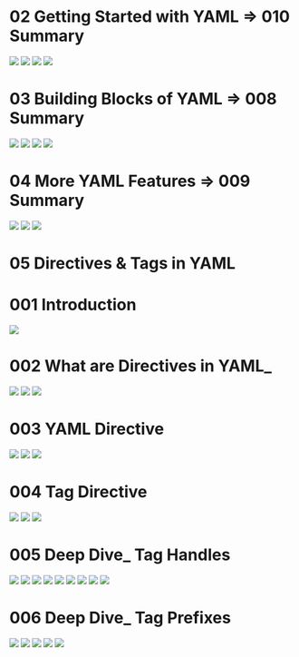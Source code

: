 # 02 Getting Started with YAML => 010 Summary
![](Images/2022-10-15-17-53-08.png)
![](Images/2022-10-15-17-53-22.png)
![](Images/2022-10-15-17-53-36.png)
![](Images/2022-10-15-17-53-52.png)

# 03 Building Blocks of YAML => 008 Summary
![](Images/2022-10-15-22-16-17.png)
![](Images/2022-10-15-22-16-35.png)
![](Images/2022-10-15-22-16-49.png)
![](Images/2022-10-15-22-17-06.png)

# 04 More YAML Features => 009 Summary
![](Images/2022-10-16-07-44-51.png)
![](Images/2022-10-16-07-45-09.png)
![](Images/2022-10-16-07-45-30.png)

# 05 Directives & Tags in YAML

# 001 Introduction
![](Images/2022-10-16-08-24-06.png)

# 002 What are Directives in YAML_
![](Images/2022-10-16-08-25-09.png)
![](Images/2022-10-16-08-27-59.png)
![](Images/2022-10-16-08-30-03.png)

# 003 YAML Directive
![](Images/2022-10-16-08-31-18.png)
![](Images/2022-10-16-08-31-52.png)
![](Images/2022-10-16-08-32-10.png)

# 004 Tag Directive
![](Images/2022-10-16-08-35-27.png)
![](Images/2022-10-16-08-40-52.png)
![](Images/2022-10-16-08-41-49.png)

# 005 Deep Dive_ Tag Handles
![](Images/2022-10-16-08-43-31.png)
![](Images/2022-10-16-08-44-14.png)
![](Images/2022-10-16-08-44-47.png)
![](Images/2022-10-16-08-45-28.png)
![](Images/2022-10-16-08-45-44.png)
![](Images/2022-10-16-08-45-58.png)
![](Images/2022-10-16-08-46-15.png)
![](Images/2022-10-16-08-46-33.png)
![](Images/2022-10-16-08-46-57.png)

# 006 Deep Dive_ Tag Prefixes
![](Images/2022-10-16-08-48-23.png)
![](Images/2022-10-16-08-48-43.png)
![](Images/2022-10-16-08-48-58.png)
![](Images/2022-10-16-08-49-14.png)
![](Images/2022-10-16-08-49-31.png)